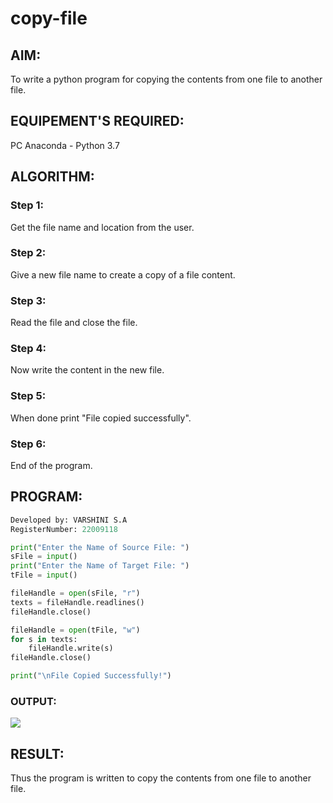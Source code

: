 # copy-file
## AIM:

To write a python program for copying the contents from one file to another file.

## EQUIPEMENT'S REQUIRED: 

PC
Anaconda - Python 3.7

## ALGORITHM: 

### Step 1:
Get the file name and location from the user.

### Step 2: 
Give a new file name to create a copy of a file content.

### Step 3: 
Read the file and close the file.

### Step 4:  
Now write the content in the new file.

### Step 5: 
When done print "File copied successfully".

### Step 6: 
End of the program.

## PROGRAM:
```python
Developed by: VARSHINI S.A
RegisterNumber: 22009118

print("Enter the Name of Source File: ")
sFile = input()
print("Enter the Name of Target File: ")
tFile = input()

fileHandle = open(sFile, "r")
texts = fileHandle.readlines()
fileHandle.close()

fileHandle = open(tFile, "w")
for s in texts:
    fileHandle.write(s)
fileHandle.close()

print("\nFile Copied Successfully!")
```


### OUTPUT:
![](copy_file.png)



## RESULT:
Thus the program is written to copy the contents from one file to another file.